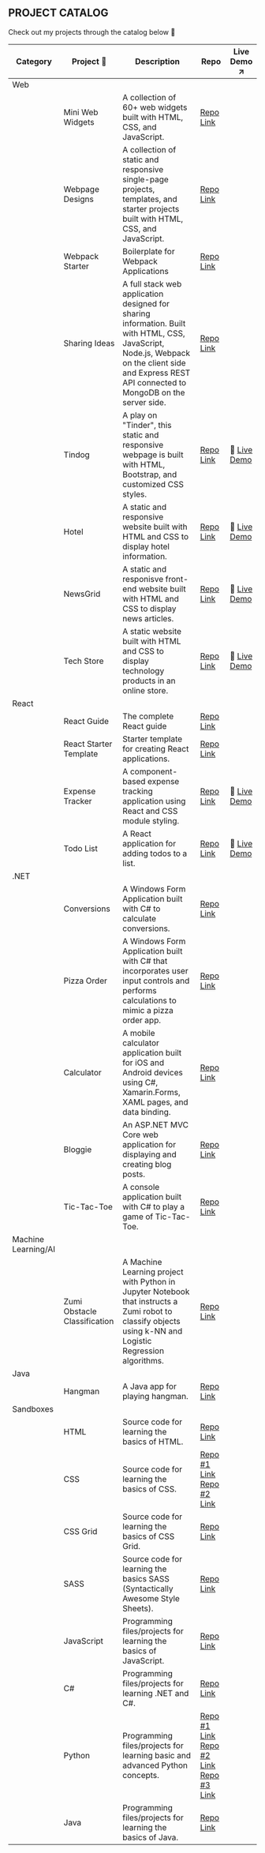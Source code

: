 ## PROJECT CATALOG

Check out my projects through the catalog below :raised_hands:

| Category | Project :rocket: | Description | Repo | Live Demo :arrow_upper_right: |
| -------|---------|-------------|------|-----------|
| Web |
| | Mini Web Widgets | A collection of 60+ web widgets built with HTML, CSS, and JavaScript. | [Repo Link](https://github.com/sidneyshafer/mini-web-projects) | |
| | Webpage Designs | A collection of static and responsive single-page projects, templates, and starter projects built with HTML, CSS, and JavaScript. | [Repo Link](https://github.com/sidneyshafer/webpage-projects) | |
| | Webpack Starter | Boilerplate for Webpack Applications | [Repo Link](https://github.com/sidneyshafer/webpack-starter) | |
| | Sharing Ideas | A full stack web application designed for sharing information. Built with HTML, CSS, JavaScript, Node.js, Webpack on the client side and Express REST API connected to MongoDB on the server side. | [Repo Link](https://github.com/sidneyshafer/sharing-ideas-app) | |
| | Tindog | A play on "Tinder", this static and responsive webpage is built with HTML, Bootstrap, and customized CSS styles. | [Repo Link](https://github.com/sidneyshafer/tindog) | :link: [Live Demo](https://sidneyshafer.github.io/tindog/) |
| | Hotel | A static and responsive website built with HTML and CSS to display hotel information. | [Repo Link](https://github.com/sidneyshafer/hotel-website) | :link: [Live Demo](https://sidneyshafer.github.io/hotel-website/) |
| | NewsGrid | A static and responisve front-end website built with HTML and CSS to display news articles. | [Repo Link](https://github.com/sidneyshafer/newsgrid-website) | :link: [Live Demo](https://sidneyshafer.github.io/newsgrid-website/) |
| | Tech Store | A static website built with HTML and CSS to display technology products in an online store. | [Repo Link](https://github.com/sidneyshafer/newsgrid-website) | :link: [Live Demo](https://sidneyshafer.github.io/tech-store/) |
| React |
| | React Guide | The complete React guide | [Repo Link](https://github.com/sidneyshafer/complete-react-guide) | |
| | React Starter Template | Starter template for creating React applications. | [Repo Link](https://github.com/sidneyshafer/react-starter-template) | |
| | Expense Tracker | A component-based expense tracking application using React and CSS module styling. | [Repo Link](https://github.com/sidneyshafer/expense-tracker) | :link: [Live Demo](https://cosmic-chebakia-644d50.netlify.app/) |
| | Todo List | A React application for adding todos to a list. | [Repo Link](https://github.com/sidneyshafer/todo-list) | :link: [Live Demo](https://funny-paletas-5452e6.netlify.app/) |
| .NET |
| | Conversions | A Windows Form Application built with C# to calculate conversions. | [Repo Link](https://github.com/sidneyshafer/conversions) | |
| | Pizza Order | A Windows Form Application built with C# that incorporates user input controls and performs calculations to mimic a pizza order app. | [Repo Link](https://github.com/sidneyshafer/pizza-order-app) | |
| | Calculator | A mobile calculator application built for iOS and Android devices using C#, Xamarin.Forms, XAML pages, and data binding. | [Repo Link](https://github.com/sidneyshafer/calculator) | |
| | Bloggie | An ASP.NET MVC Core web application for displaying and creating blog posts. | [Repo Link](https://github.com/sidneyshafer/Bloggie) | |
| | Tic-Tac-Toe | A console application built with C# to play a game of Tic-Tac-Toe. | [Repo Link](https://github.com/sidneyshafer/tic-tac-toe) | |
| Machine Learning/AI |
| | Zumi Obstacle Classification | A Machine Learning project with Python in Jupyter Notebook that instructs a Zumi robot to classify objects using k-NN and Logistic Regression algorithms. | [Repo Link](https://github.com/sidneyshafer/zumi-project) | |
| Java |
| | Hangman | A Java app for playing hangman. | [Repo Link](https://github.com/sidneyshafer/hangman) | |
| Sandboxes |
| | HTML | Source code for learning the basics of HTML. | [Repo Link](https://github.com/sidneyshafer/html-sandbox) | |
| | CSS | Source code for learning the basics of CSS. | [Repo #1 Link](https://github.com/sidneyshafer/css-sandbox) [Repo #2 Link](https://github.com/sidneyshafer/css-sandbox) | |
| | CSS Grid | Source code for learning the basics of CSS Grid. | [Repo Link](https://github.com/sidneyshafer/grid-sandbox) | |
| | SASS | Source code for learning the basics SASS (Syntactically Awesome Style Sheets). | [Repo Link](https://github.com/sidneyshafer/sass-sandbox) | |
| | JavaScript | Programming files/projects for learning the basics of JavaScript. | [Repo Link](https://github.com/sidneyshafer/javascript-sandbox) | |
| | C# | Programming files/projects for learning .NET and C#. | [Repo Link](https://github.com/sidneyshafer/c-sharp-sandbox) | |
| | Python | Programming files/projects for learning basic and advanced Python concepts. | [Repo #1 Link](https://github.com/sidneyshafer/python-pro-bootcamp) [Repo #2 Link](https://github.com/sidneyshafer/python-bootcamp) [Repo #3 Link](https://github.com/sidneyshafer/python-fundamentals) | |
| | Java | Programming files/projects for learning the basics of Java. | [Repo Link](https://github.com/sidneyshafer/java-sandbox) | |
